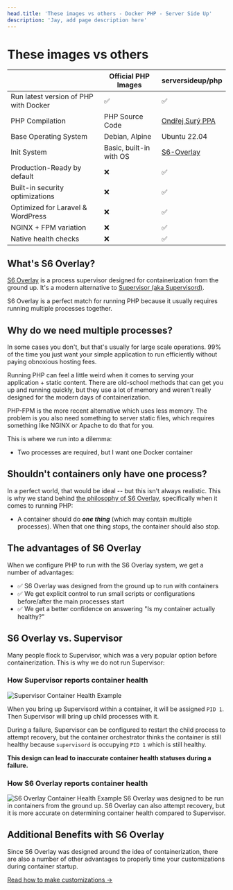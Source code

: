 ```yaml
---
head.title: 'These images vs others - Docker PHP - Server Side Up'
description: 'Jay, add page description here'
---
```


# These images vs others

| | **Official PHP Images** |**serversideup/php** |
|-------------------------|-------------------------|---------------------|
| Run latest version of PHP with Docker | ✅ | ✅ |
| PHP Compilation | PHP Source Code | [Ondřej Surý PPA](https://launchpad.net/~ondrej/+archive/ubuntu/php/+packages) |
Base Operating System | Debian, Alpine | Ubuntu 22.04 |
Init System | Basic, built-in with OS | [S6-Overlay](https://github.com/just-containers/s6-overlay) |
| Production-Ready by default| ❌ | ✅ |
| Built-in security optimizations | ❌ | ✅ |
Optimized for Laravel & WordPress| ❌ | ✅ |
NGINX + FPM variation| ❌ | ✅ |
Native health checks | ❌ | ✅ |

## What's S6 Overlay?
[S6 Overlay](https://github.com/just-containers/s6-overlay) is a process supervisor designed for containerization from the ground up. It's a modern alternative to [Supervisor (aka Supervisord)](https://supervisord.org/).

S6 Overlay is a perfect match for running PHP because it usually requires running multiple processes together.

## Why do we need multiple processes?
In some cases you don't, but that's usually for large scale operations. 99% of the time you just want your simple application to run efficiently without paying obnoxious hosting fees.

Running PHP can feel a little weird when it comes to serving your application + static content. There are old-school methods that can get you up and running quickly, but they use a lot of memory and weren't really designed for the modern days of containerization.

PHP-FPM is the more recent alternative which uses less memory. The problem is you also need something to server static files, which requires something like NGINX or Apache to do that for you.

This is where we run into a dilemma:
- Two processes are required, but I want one Docker container

## Shouldn't containers only have one process?
In a perfect world, that would be ideal -- but this isn't always realistic. This is why we stand behind [the philosophy of S6 Overlay](https://github.com/just-containers/s6-overlay#the-docker-way), specifically when it comes to running PHP:

- A container should do ***one thing*** (which may contain multiple processes). When that one thing stops, the container should also stop. 

## The advantages of S6 Overlay
When we configure PHP to run with the S6 Overlay system, we get a number of advantages:

- ✅ S6 Overlay was designed from the ground up to run with containers
- ✅ We get explicit control to run small scripts or configurations before/after the main processes start
- ✅ We get a better confidence on answering "Is my container actually healthy?"

## S6 Overlay vs. Supervisor
Many people flock to Supervisor, which was a very popular option before containerization. This is why we do not run Supervisor:

### How Supervisor reports container health
![Supervisor Container Health Example](/images/docs/supervisor-container.svg)

When you bring up Supervisord within a container, it will be assigned `PID 1`. Then Supervisor will bring up child processes with it.

During a failure, Supervisor can be configured to restart the child process to attempt recovery, but the container orchestrator thinks the container is still healthy because `supervisord` is occupying `PID 1` which is still healthy.

**This design can lead to inaccurate container health statuses during a failure.**

### How S6 Overlay reports container health
![S6 Overlay Container Health Example](/images/docs/s6-overlay-container.svg)
S6 Overlay was designed to be run in containers from the ground up. S6 Overlay can also attempt recovery, but it is more accurate on determining container health compared to Supervisor.

## Additional Benefits with S6 Overlay
Since S6 Overlay was designed around the idea of containerization, there are also a number of other advantages to properly time your customizations during container startup.

[Read how to make customizations →](/docs/guide/customizing-the-image)